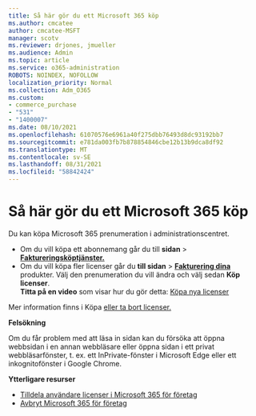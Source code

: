 ```yaml
---
title: Så här gör du ett Microsoft 365 köp
ms.author: cmcatee
author: cmcatee-MSFT
manager: scotv
ms.reviewer: drjones, jmueller
ms.audience: Admin
ms.topic: article
ms.service: o365-administration
ROBOTS: NOINDEX, NOFOLLOW
localization_priority: Normal
ms.collection: Adm_O365
ms.custom:
- commerce_purchase
- "531"
- "1400007"
ms.date: 08/10/2021
ms.openlocfilehash: 61070576e6961a40f275dbb76493d8dc93192bb7
ms.sourcegitcommit: e781da003fb7b878854846cbe12b13b9dca8df92
ms.translationtype: MT
ms.contentlocale: sv-SE
ms.lasthandoff: 08/31/2021
ms.locfileid: "58842424"
---
```

# <a name="how-to-make-a-microsoft-365-purchase"></a>Så här gör du ett Microsoft 365 köp

Du kan köpa Microsoft 365 prenumeration i administrationscentret.
  
- Om du vill köpa ett abonnemang går du till **sidan** \> **[Faktureringsköptjänster.](https://go.microsoft.com/fwlink/p/?linkid=868433)**
- Om du vill köpa fler licenser går du **till sidan** \> **[Fakturering dina](https://go.microsoft.com/fwlink/p/?linkid=842054)** produkter. Välj den prenumeration du vill ändra och välj sedan **Köp licenser**.\
**Titta på en video** som visar hur du gör detta: [Köpa nya licenser](https://go.microsoft.com/fwlink/p/?linkid=2154857)
  
Mer information finns i Köpa [eller ta bort licenser.](https://docs.microsoft.com/microsoft-365/commerce/licenses/buy-licenses)

**Felsökning**

Om du får problem med att läsa in sidan kan du försöka att öppna webbsidan i en annan webbläsare eller öppna sidan i ett privat webbläsarfönster, t. ex. ett InPrivate-fönster i Microsoft Edge eller ett inkognitofönster i Google Chrome.

**Ytterligare resurser**
  
- [Tilldela användare licenser i Microsoft 365 för företag](https://docs.microsoft.com/microsoft-365/admin/add-users/add-users)
- [Avbryt Microsoft 365 för företag](https://docs.microsoft.com/microsoft-365/commerce/subscriptions/cancel-your-subscription)